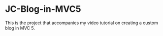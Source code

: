 JC-Blog-in-MVC5
===============

This is the project that accompanies my video tutorial on creating a custom blog in MVC 5.
